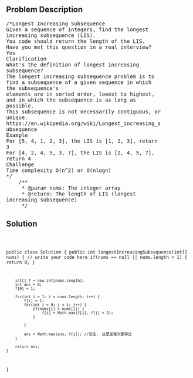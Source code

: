 <!--
<style>
  body { font-family: Arial, sans-serif; }
  .container { max-width: 100%; margin: 0 auto; padding: 10px; }
  .comment-block { max-width: 30%; background-color: #f9f9f9; padding: 10px; border-left: 5px solid #ccc; overflow-wrap: break-word; white-space: pre-wrap; }
  .code-block { background-color: #f4f4f4; padding: 10px; border: 1px solid #ddd; overflow-wrap: break-word; white-space: pre-wrap; }
</style>
-->

<div class='container'>
<h2>Problem Description</h2>
<div class='comment-block'>
<pre>
/*Longest Increasing Subsequence
Given a sequence of integers, find the longest
increasing subsequence (LIS).
You code should return the length of the LIS.
Have you met this question in a real interview?
Yes
Clarification
What's the definition of longest increasing
subsequence?
The longest increasing subsequence problem is to
find a subsequence of a given sequence in which
the subsequence's
elements are in sorted order, lowest to highest,
and in which the subsequence is as long as
possible.
This subsequence is not necessarily contiguous, or
unique.
https://en.wikipedia.org/wiki/Longest_increasing_s
ubsequence
Example
For [5, 4, 1, 2, 3], the LIS is [1, 2, 3], return
3
For [4, 2, 4, 5, 3, 7], the LIS is [2, 4, 5, 7],
return 4
Challenge
Time complexity O(n^2) or O(nlogn)
*/
    /**
     * @param nums: The integer array
     * @return: The length of LIS (longest
increasing subsequence)
     */
</pre>
</div>

<h2>Solution</h2>
<div class='code-block'>
<pre><code class='language-java'>

public class Solution {
    public int longestIncreasingSubsequence(int[] nums) {
        // write your code here
        if(nums == null || nums.length < 1) {
            return 0;
        }
        
        int[] f = new int[nums.length];
        int ans = 0;
        f[0] = 1;
        
        for(int i = 1; i < nums.length; i++) {
            f[i] = 1;
            for(int j = 0; j < i; j++) {
                if(nums[i] > nums[j]) {
                    f[i] = Math.max(f[i], f[j] + 1);
                }
              
            }
            
            ans = Math.max(ans, f[i]); //记住， 这里是每次都得比
        }
        
        return ans;
    }
}
</code></pre>
</div>
</div>
